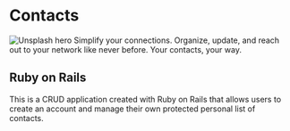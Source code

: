 # Contacts
![Unsplash hero](https://images.unsplash.com/photo-1665686377065-08ba896d16fd?q=80&w=2670&auto=format&fit=crop&ixlib=rb-4.0.3&ixid=M3wxMjA3fDB8MHxwaG90by1wYWdlfHx8fGVufDB8fHx8fA%3D%3D)
Simplify your connections. Organize, update, and reach out to your network like never before. Your contacts, your way.

## Ruby on Rails
This is a CRUD application created with Ruby on Rails that allows users to create an account and manage their own protected personal list of contacts.
